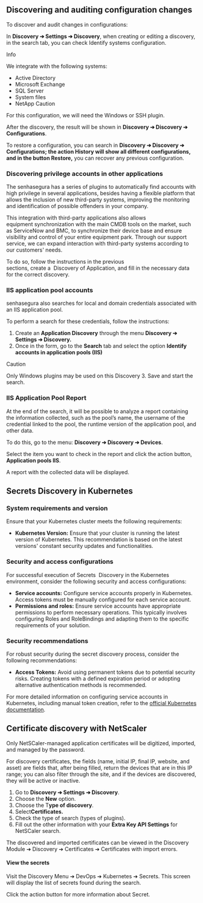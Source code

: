 ## Discovering and auditing configuration changes

To discover and audit changes in configurations:

In **Discovery ➔ Settings ➔ Discovery**, when creating or editing a discovery, in the search tab, you can check Identify systems configuration.

Info

We integrate with the following systems:

* Active Directory
* Microsoft Exchange
* SQL Server
* System files
* NetApp
Caution

For this configuration, we will need the Windows or SSH plugin.

After the discovery, the result will be shown in **Discovery ➔ Discovery ➔ Configurations**.

To restore a configuration, you can search in **Discovery ➔ Discovery ➔ Configurations; the action History will show all different configurations, and in the button Restore,** you can recover any previous configuration.

### **Discovering privilege accounts in other applications**

The senhasegura has a series of plugins to automatically find accounts with high privilege in several applications, besides having a flexible platform that allows the inclusion of new third\-party systems, improving the monitoring and identification of possible offenders in your company.

This integration with third\-party applications also allows equipment synchronization with the main CMDB tools on the market, such as ServiceNow and BMC, to synchronize their device base and ensure visibility and control of your entire equipment park. Through our support service, we can expand interaction with third\-party systems according to our customers' needs.

To do so, follow the instructions in the previous sections, create a  Discovery of Application, and fill in the necessary data for the correct discovery.

### **IIS application pool accounts**

senhasegura also searches for local and domain credentials associated with an IIS application pool.

To perform a search for these credentials, follow the instructions:

1. Create an **Application Discovery** through the menu **Discovery ➔ Settings ➔ Discovery.**
2. Once in the form, go to the **Search** tab and select the option **Identify accounts in application pools (IIS)**

Caution

Only Windows plugins may be used on this Discovery
3. Save and start the search.

### **IIS Application Pool Report**

At the end of the search, it will be possible to analyze a report containing the information collected, such as the pool’s name, the username of the credential linked to the pool, the runtime version of the application pool, and other data.

To do this, go to the menu: **Discovery ➔ Discovery ➔ Devices**.

Select the item you want to check in the report and click the action button, **Application pools IIS**.

A report with the collected data will be displayed.

## Secrets Discovery in Kubernetes

### System requirements and version

Ensure that your Kubernetes cluster meets the following requirements:

* **Kubernetes Version:** Ensure that your cluster is running the latest version of Kubernetes. This recommendation is based on the latest versions' constant security updates and functionalities.

### Security and access configurations

For successful execution of Secrets  Discovery in the Kubernetes environment, consider the following security and access configurations:

* **Service accounts:** Configure service accounts properly in Kubernetes. Access tokens must be manually configured for each service account.
* **Permissions and roles:** Ensure service accounts have appropriate permissions to perform necessary operations. This typically involves configuring Roles and RoleBindings and adapting them to the specific requirements of your solution.

### Security recommendations

For robust security during the secret discovery process, consider the following recommendations:

* **Access Tokens:** Avoid using permanent tokens due to potential security risks. Creating tokens with a defined expiration period or adopting alternative authentication methods is recommended.

For more detailed information on configuring service accounts in Kubernetes, including manual token creation, refer to the [official Kubernetes documentation](https://kubernetes.io/docs/tasks/configure-pod-container/configure-service-account/).

## Certificate discovery with NetScaler

Only NetSCaler\-managed application certificates will be digitized, imported, and managed by the password.

For discovery certificates, the fields (name, initial IP, final IP, website, and asset) are fields that, after being filled, return the devices that are in this IP range; you can also filter through the site, and if the devices are discovered, they will be active or inactive.

1. Go to **Discovery ➔ Settings ➔ Discovery**.
2. Choose the **New** option.
3. Choose the T**ype of discovery**.
4. Select**Certificates.**
5. Check the type of search (types of plugins).
6. Fill out the other information with your **Extra Key API Settings** for NetSCaler search.

The discovered and imported certificates can be viewed in the Discovery Module ➔ Discovery ➔ Certificates ➔ Certificates with import errors.

#### View the secrets

Visit the Discovery Menu ➔ DevOps ➔ Kubernetes ➔ Secrets. This screen will display the list of secrets found during the search.

Click the action button for more information about Secret.

